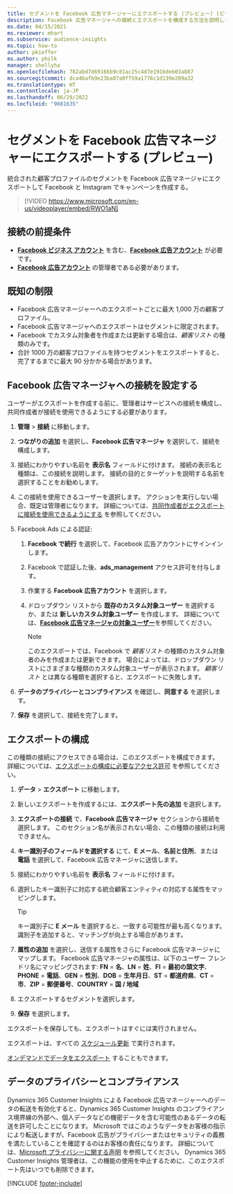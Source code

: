```yaml
---
title: セグメントを Facebook 広告マネージャーにエクスポートする (プレビュー) (ビデオを含む)
description: Facebook 広告マネージャへの接続とエクスポートを構成する方法を説明します。
ms.date: 04/15/2021
ms.reviewer: mhart
ms.subservice: audience-insights
ms.topic: how-to
author: pkieffer
ms.author: philk
manager: shellyha
ms.openlocfilehash: 782abd7d69166b9c81ac25c4d7e191bdeb03a887
ms.sourcegitcommit: dca46afb9e23ba87a0ff59a1776c1d139e209a32
ms.translationtype: HT
ms.contentlocale: ja-JP
ms.lasthandoff: 06/29/2022
ms.locfileid: "9081635"
---
```

# <a name="export-segments-to-facebook-ads-manager-preview"></a>セグメントを Facebook 広告マネージャーにエクスポートする (プレビュー)

統合された顧客プロファイルのセグメントを Facebook 広告マネージャにエクスポートして Facebook と Instagram でキャンペーンを作成する。

> [!VIDEO https://www.microsoft.com/en-us/videoplayer/embed/RWO1aN]

## <a name="prerequisites-for-connection"></a>接続の前提条件

- [**Facebook ビジネス アカウント**](https://business.facebook.com/) を含む、[**Facebook 広告アカウント**](https://www.facebook.com/business/learn/lessons/step-by-step-ads-manager-account) が必要です。
- [**Facebook 広告アカウント**](https://www.facebook.com/business/learn/lessons/step-by-step-ads-manager-account) の管理者である必要があります。

## <a name="known-limitations"></a>既知の制限

- Facebook 広告マネージャーへのエクスポートごとに最大 1,000 万の顧客プロファイル。
- Facebook 広告マネージャへのエクスポートはセグメントに限定されます。
- Facebook でカスタム対象者を作成または更新する場合は、*顧客リスト* の種類のみです。
- 合計 1000 万の顧客プロファイルを持つセグメントをエクスポートすると、完了するまでに最大 90 分かかる場合があります。

## <a name="set-up-connection-to-facebook-ads-manager"></a>Facebook 広告マネージャへの接続を設定する

ユーザーがエクスポートを作成する前に、管理者はサービスへの接続を構成し、共同作成者が接続を使用できるようにする必要があります。

1. **管理** > **接続** に移動します。

1. **つながりの追加** を選択し、**Facebook 広告マネージャ** を選択して、接続を構成します。

1. 接続にわかりやすい名前を **表示名** フィールドに付けます。 接続の表示名と種類は、この接続を説明します。 接続の目的とターゲットを説明する名前を選択することをお勧めします。

1. この接続を使用できるユーザーを選択します。 アクションを実行しない場合、既定は管理者になります。 詳細については、[共同作成者がエクスポートに接続を使用できるようにする](connections.md#allow-contributors-to-use-a-connection-for-exports) を参照してください。

1. Facebook Ads による認証: 

   1. **Facebook で続行** を選択して、Facebook 広告アカウントにサインインします。

   1. Facebook で認証した後、**ads_management** アクセス許可を付与します。

   1. 作業する **Facebook 広告アカウント** を選択します。

   1. ドロップダウン リストから **既存のカスタム対象ユーザー** を選択するか、または **新しいカスタム対象ユーザー** を作成します。 詳細については、[**Facebook 広告マネージャの対象ユーザー**](https://www.facebook.com/business/help/744354708981227?id=2469097953376494)を参照してください。
      > [!NOTE]
      > このエクスポートでは、Facebook で *顧客リスト* の種類のカスタム対象者のみを作成または更新できます。 場合によっては、ドロップダウン リストにさまざまな種類のカスタム対象ユーザーが表示されます。 *顧客リスト* とは異なる種類を選択すると、エクスポートに失敗します。 

1. **データのプライバシーとコンプライアンス** を確認し、**同意する** を選択します。

1. **保存** を選択して、接続を完了します。

## <a name="configure-an-export"></a>エクスポートの構成

この種類の接続にアクセスできる場合は、このエクスポートを構成できます。 詳細については、[エクスポートの構成に必要なアクセス許可](export-destinations.md#set-up-a-new-export) を参照してください。

1. **データ** > **エクスポート** に移動します。

1. 新しいエクスポートを作成するには、**エクスポート先の追加** を選択します。 

1. **エクスポートの接続** で、**Facebook 広告マネージャ** セクションから接続を選択します。 このセクション名が表示されない場合、この種類の接続は利用できません。

1. **キー識別子のフィールドを選択する** にて、**E メール**、**名前と住所**、または **電話** を選択して、Facebook 広告マネージャに送信します。 

1. 接続にわかりやすい名前を **表示名** フィールドに付けます。

1. 選択したキー識別子に対応する統合顧客エンティティの対応する属性をマッピングします。
   > [!TIP]
   > キー識別子に **E メール** を選択すると、一致する可能性が最も高くなります。 識別子を追加すると、マッチングが向上する場合があります。

1. **属性の追加** を選択し、送信する属性をさらに Facebook 広告マネージャにマップします。 Facebook 広告マネージャの属性は、以下のユーザー フレンドリ名にマッピングされます: **FN** = **名**、**LN** = **姓**、**FI** = **最初の頭文字**、**PHONE** = **電話**、**GEN** = **性別**、**DOB** = **生年月日**、**ST** = **都道府県**、**CT** = **市**、**ZIP** = **郵便番号**、**COUNTRY** = **国 / 地域**

1. エクスポートするセグメントを選択します。

1. **保存** を選択します。

エクスポートを保存しても、エクスポートはすぐには実行されません。

エクスポートは、すべての [スケジュール更新](system.md#schedule-tab) で実行されます。 

[オンデマンドでデータをエクスポート](export-destinations.md#run-exports-on-demand) することもできます。 

## <a name="data-privacy-and-compliance"></a>データのプライバシーとコンプライアンス

Dynamics 365 Customer Insights による Facebook 広告マネージャーへのデータの転送を有効化すると、Dynamics 365 Customer Insights のコンプライアンス境界線の外部へ、個人データなどの機密データを含む可能性のあるデータの転送を許可したことになります。 Microsoft ではこのようなデータをお客様の指示により転送しますが、Facebook 広告がプライバシーまたはセキュリティの義務を満たしていることを確認するのはお客様の責任になります。 詳細については、[Microsoft プライバシーに関する声明](https://go.microsoft.com/fwlink/?linkid=396732) を参照してください。
Dynamics 365 Customer Insights 管理者は、この機能の使用を中止するために、このエクスポート先はいつでも削除できます。


[!INCLUDE [footer-include](includes/footer-banner.md)]
